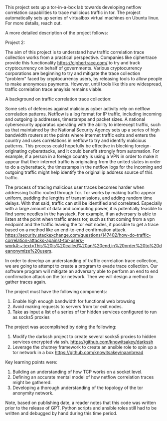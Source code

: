 
This project sets up a tor-in-a-box lab towards developing netflow correlation capabilities to trace malicious traffic in tor. The project automatically sets up series of virtualbox virtual machines on Ubuntu linux.
For more details, reach out.

A more detailed description of the project follows:

Project 2:

The aim of this project is to understand how traffic correlation trace collection works from a practical perspective. Companies like ciphertrace provide this functionality https://ciphertrace.com/ to try and track cryptocurrency on behalf of governments. Various cryptocurrency corporations are beginning to try and mitigate the trace collection "problem" faced by cryptocurrency users, by releasing tools to allow people to make anonymous payments. However, until tools like this are widespread, traffic correlation trace anaylsis remains viable.

A background on traffic correlation trace collection:

Some sets of defenses against malicious cyber activity rely on netflow correlation patterns. Netflow is a log format for IP traffic, including incoming and outgoing ip addresses, timestamps and packet sizes. A national cybersecurity apparatus operating with the ability to interecept traffic, such as that maintained by the National Security Agency sets up a series of high bandwidth routers at the points where internet traffic exits and enters the country and uses correlations in netflow to try and identify malicious patterns. This process could hopefully be effective in blocking foreign-originating cyberattacks, and it could benefit strongly from automation.
For example, if a person in a foreign country is using a VPN in order to make it appear that their internet traffic is originating from the united states in order to do a cyberattack, the timestamps in the netflow logs for the incoming and outgoing traffic might help identify the original ip address source of this traffic.

The process of tracing malicious user traces becomes harder when addressing traffic routed through Tor. Tor works by making traffic appear uniform, padding the lengths of transmissions, and adding random time delays. With that said, traffic can still be identified and correlated. Especially with a large amount of data and computing power, it is potentially feasible to find some needles in the haystack. For example, if an adversary is able to listen at the point when traffic enters tor, such as that coming from a vpn endpoint and the traffic leaving the tor exit nodes, it possible to get a trace based on a method like an end-to-end confirmation attack. https://security.stackexchange.com/questions/147402/how-do-traffic-correlation-attacks-against-tor-users-work#:~:text=This%20is%20called%20an%20end,in%20order%20to%20deanonymize%20users.


In order to develop an understanding of traffic correlation trace collection, we are going to attempt to create a program to evade trace collection. Our software program will mitigate an adversary able to perform an end to end confirmation attack on the tor network. Then we will design a method to gather traces again.

The project must have the following components:

1. Enable high enough bandwidth for functional web browsing
2. Avoid making requests to servers from tor exit nodes.
3. Take as input a list of a series of tor hidden services configured to run as socks5 proxies

The project was accomplished by doing the following:

1. Modify the darkssh project to create several socks5 proxies to hidden services encrypted via ssh. https://github.com/knowitsakey/darkssh
2. Leverage the chutney framework to create an ansible role to spin up a tor network in a box https://github.com/knowitsakey/naanbread

Key learning points were:

1. Building an understanding of how TCP works on a socket level.
2. Defining an accurate mental model of how netflow correlation traces might be gathered.
3. Developing a thorough understanding of the topology of the tor anonymity network.


Note, based on publishing date, a reader notes that this code was written prior to the release of GPT. Python scripts and ansible roles still had to be written and debugged by hand during this time period.

